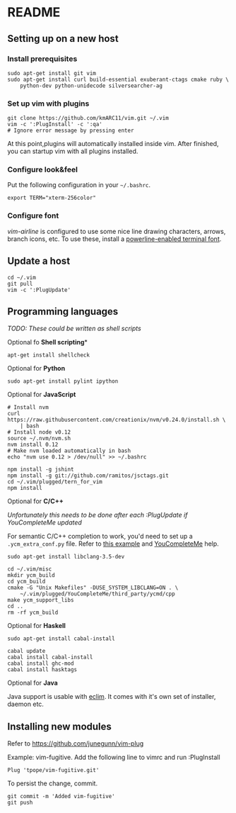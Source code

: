 README
======

Setting up on a new host
------------------------

### Install prerequisites

    sudo apt-get install git vim
    sudo apt-get install curl build-essential exuberant-ctags cmake ruby \
        python-dev python-unidecode silversearcher-ag

### Set up vim with plugins

    git clone https://github.com/kmARC11/vim.git ~/.vim
    vim -c ':PlugInstall' -c ':qa'
    # Ignore error message by pressing enter

At this point,plugins will automatically installed inside vim. After finished, 
you can startup vim with all plugins installed.

### Configure look&feel

Put the following configuration in your `~/.bashrc`.

    export TERM="xterm-256color"

### Configure font

*vim-airline* is configured to use some nice line drawing characters, arrows, 
branch icons, etc. To use these, install a [powerline-enabled terminal 
font](https://github.com/powerline/fonts).


Update a host
-------------

    cd ~/.vim
    git pull
    vim -c ':PlugUpdate'

Programming languages
---------------------
*TODO: These could be written as shell scripts*

Optional fo **Shell scripting***

    apt-get install shellcheck

Optional for **Python**

    sudo apt-get install pylint ipython

Optional for **JavaScript**

    # Install nvm
    curl https://raw.githubusercontent.com/creationix/nvm/v0.24.0/install.sh \
        | bash
    # Install node v0.12
    source ~/.nvm/nvm.sh
    nvm install 0.12
    # Make nvm loaded automatically in bash
    echo "nvm use 0.12 > /dev/null" >> ~/.bashrc

    npm install -g jshint
    npm install -g git://github.com/ramitos/jsctags.git
    cd ~/.vim/plugged/tern_for_vim
    npm install

Optional for **C/C++**

*Unfortunately this needs to be done after each :PlugUpdate if YouCompleteMe 
updated*

For semantic C/C++ completion to work, you'd need to set up a 
`.ycm_extra_conf.py` file. Refer to [this example][1] and [YouCompleteMe][2] 
help.

    sudo apt-get install libclang-3.5-dev

    cd ~/.vim/misc
    mkdir ycm_build
    cd ycm_build
    cmake -G "Unix Makefiles" -DUSE_SYSTEM_LIBCLANG=ON . \
        ~/.vim/plugged/YouCompleteMe/third_party/ycmd/cpp
    make ycm_support_libs
    cd ..
    rm -rf ycm_build


Optional for **Haskell**

    sudo apt-get install cabal-install

    cabal update
    cabal install cabal-install
    cabal install ghc-mod
    cabal install hasktags

Optional for **Java**

Java support is usable with [eclim](elim.org). It comes with it's own set of 
installer, daemon etc.

Installing new modules
----------------------

Refer to https://github.com/junegunn/vim-plug

Example: vim-fugitive. Add the following line to vimrc and run :PlugInstall

    Plug 'tpope/vim-fugitive.git'

To persist the change, commit.

    git commit -m 'Added vim-fugitive'
    git push

[1]: (https://raw.githubusercontent.com/Valloric/ycmd/master/cpp/ycm/.ycm_extra_conf.py)
[2]: (https://github.com/Valloric/YouCompleteMe#c-family-semantic-completion-engine-usage)

